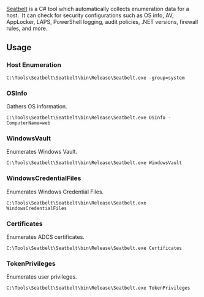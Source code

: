 [Seatbelt](https://github.com/GhostPack/Seatbelt) is a C# tool which automatically collects enumeration data for a host.  It can check for security configurations such as OS info, AV, AppLocker, LAPS, PowerShell logging, audit policies, .NET versions, firewall rules, and more.

## Usage

### Host Enumeration

```
C:\Tools\Seatbelt\Seatbelt\bin\Release\Seatbelt.exe -group=system
```

### OSInfo

Gathers OS information.

```
C:\Tools\Seatbelt\Seatbelt\bin\Release\Seatbelt.exe OSInfo -ComputerName=web
```


### WindowsVault

Enumerates Windows Vault.

```
C:\Tools\Seatbelt\Seatbelt\bin\Release\Seatbelt.exe WindowsVault
```

### WindowsCredentialFiles

Enumerates Windows Credential Files.

```
C:\Tools\Seatbelt\Seatbelt\bin\Release\Seatbelt.exe WindowsCredentialFiles
```

### Certificates

Enumerates ADCS certificates.

```
C:\Tools\Seatbelt\Seatbelt\bin\Release\Seatbelt.exe Certificates
```

### TokenPrivileges

Enumerates user privileges.

```
C:\Tools\Seatbelt\Seatbelt\bin\Release\Seatbelt.exe TokenPrivileges
```